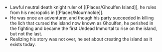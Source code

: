 - Lawful neutral death knight ruler of [[Places/Ghoulfen Island]], he rules from his necropolis in [[Places/Mournholde]].
- He was once an adventurer, and though his party succeeded in killing the lich that cursed the island now known as Ghoulfen, he perished in the fighting and became the first Undead Immortal to rise on the island, but not the last.
- Realizing his story was not over, he set about creating the island as it exists today.
